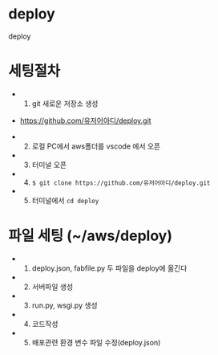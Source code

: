 # deploy
deploy

# 세팅절차 
- 1. git 새로운 저장소 생성 
- https://github.com/유저어아디/deploy.git

- 2. 로컬 PC에서 aws폴더를 vscode 에서 오픈 
- 3. 터미널 오픈
- 4. `$ git clone https://github.com/유저어아디/deploy.git`
- 5. 터미널에서  `cd deploy `

# 파일 세팅 (~/aws/deploy)
- 1. deploy.json, fabfile.py 두 파일을 deploy에 옮긴다 
- 2. 서버파일 생성  
- 3. run.py, wsgi.py 생성
- 4. 코드작성 
- 5. 배포관련 환경 변수 파일 수정(deploy.json) 